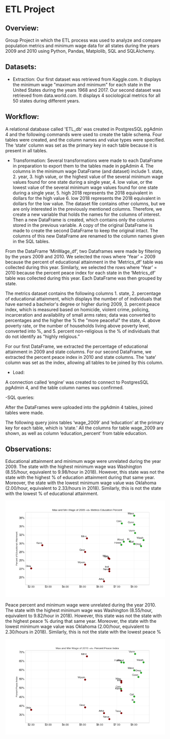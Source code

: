 # ETL Project

## Overview:
Group Project in which the ETL process was used to analyze and compare population metrics and minimum wage data for all states during the years 2009 and 2010 using Python, Pandas, Matplolib, SQL and SQLAlchemy.


## Datasets:
- Extraction:
Our first dataset was retrieved from Kaggle.com. It displays the minimum wage "maximum and minimum" for each state in the United States during the years 1968 and 2017.
Our second dataset was retrieved from data.world.com. It displays 4 sociological metrics for all 50 states during different years. 



## Workflow:

A relational database called 'ETL_db’ was created in PostgresSQL pgAdmin 4 and the following commands were used to create the table schema. Four tables were created, and the column names and value types were specified. The ‘state’ column was set as the primary key in each table because it is present in all tables.

- Transformation:
Several transformations were made to each DataFrame in preparation to export them to the tables made in pgAdmin 4. 
The columns in the minimum wage DataFrame (and dataset) include 1. state, 2. year, 3. high value, or the highest value of the several minimum wage values found for one state during a single year, 4. low value, or the lowest value of the several minimum wage values found for one state during a single year, 5. high 2018 represents the 2018 equivalent in dollars for the high value 6. low 2018 represents the 2018 equivalent in dollars for the low value. The dataset file contains other columns, but we are only interested in the previously mentioned columns. Therefore, we create a new variable that holds the names for the columns of interest. Then a new DataFrame is created, which contains only the columns stored in the previous variable. A copy of the original DataFrame is made to create the second DataFrame to keep the original intact. The columns of this new DataFrame are renamed to the column names given in the SQL tables.

From the DataFrame ‘MinWage_df’, two Dataframes were made by filtering by the years 2009 and 2010. We selected the rows where ‘Year’ = 2009 because the percent of educational attainment in the ‘Metrics_df’ table was collected during this year. Similarly, we selected the rows where ‘Year’ = 2010 because the percent peace index for each state in the ‘Metrics_df’ table was collected during this year. Each DataFrame was then grouped by state. 

The metrics dataset contains the following columns 1. state, 2. percentage of educational attainment, which displays the number of of individuals that have earned a bachelor's degree or higher during 2009, 3. percent peace index, which is measured based on homicide, violent crime, policing, incarceration and availability of small arms rates; data was converted to percentages and the higher the % the "more peaceful" the state, 4. above poverty rate, or the number of households living above poverty level, converted into %, and 5. percent non-religious is the % of individuals that do not identify as "highly religious.”




For our first DataFrame, we extracted the percentage of educational attainment in 2009 and state columns. For our second DataFrame, we extracted  the percent peace index in 2010 and state columns. The ‘sate’ column was set as the index, allowing all tables to be joined by this column. 

- Load:

A connection called ‘engine’ was created to connect to PostgresSQL pgAdmin 4, and the table column names was confirmed. 

-SQL queries:

After the DataFrames were uploaded into the pgAdmin 4 tables, joined tables were made. 

The following query joins tables ‘wage_2009’ and  ‘education’ at the primary key for each table, which is ‘state.’
All the columns for table wage_2009  are shown, as well as column ‘education_percent’ from table education.



## Observations:

Educational attainment and minimum wage were unrelated during the year 2009. The state with the highest minimum wage was Washington (8.55/hour, equivalent to 9.98/hour in 2018). However, this state was not the state with the highest % of education attainment during that same year. Moreover, the state with the lowest minimum wage value was Oklahoma (2.00/hour, equivalent to 2.33/hours in 2018). Similarly, this is not the state with the lowest % of educational attainment.

![Image description](Images/comb_MaxAndMin_educ.png)


Peace percent and minimum wage were unrelated during the year 2010. The state with the highest minimum wage was Washington (8.55/hour, equivalent to 9.82/hour in 2018). However, this state was not the state with the highest peace % during that same year. Moreover, the state with the lowest minimum wage value was Oklahoma (2.00/hour, equivalent to 2.30/hours in 2018). Similarly, this is not the state with the lowest peace %


![Image description](Images/comb_MaxAndMin_peace.png)